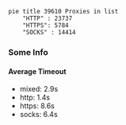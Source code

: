
```mermaid
pie title 39610 Proxies in list
    "HTTP" : 23737
    "HTTPS": 5784
    "SOCKS" : 14414
```

### Some Info
#### Average Timeout

- mixed: 2.9s
- http: 1.4s
- https: 8.6s
- socks: 6.4s